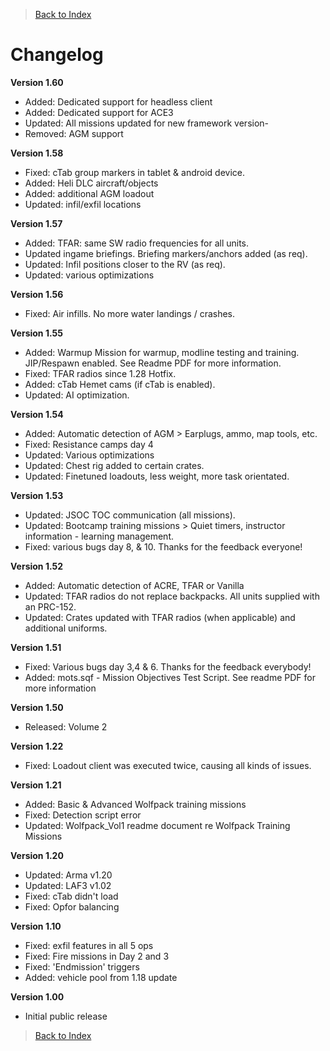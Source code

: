 > [Back to Index](https://github.com/whiztler/Wolfpack/blob/master/Readme.md)

# Changelog

**Version 1.60**
- Added: Dedicated support for headless client
- Added: Dedicated support for ACE3
- Updated: All missions updated for new framework version- 
- Removed: AGM support

**Version 1.58**
- Fixed: cTab group markers in tablet & android device.
- Added: Heli DLC aircraft/objects
- Added: additional AGM loadout
- Updated: infil/exfil locations

**Version 1.57**
- Added: TFAR: same SW radio frequencies for all units.
- Updated ingame briefings. Briefing markers/anchors added (as req).
- Updated: Infil positions closer to the RV (as req).
- Updated: various optimizations

**Version 1.56**
- Fixed: Air infills. No more water landings / crashes.

**Version 1.55**
- Added: Warmup Mission for warmup, modline testing and training. JIP/Respawn enabled. See Readme PDF for more information.
- Fixed: TFAR radios since 1.28 Hotfix.
- Added: cTab Hemet cams (if cTab is enabled).
- Updated: AI optimization.

**Version 1.54**
- Added: Automatic detection of AGM > Earplugs, ammo, map tools, etc.
- Fixed: Resistance camps day 4
- Updated: Various optimizations
- Updated: Chest rig added to certain crates.
- Updated: Finetuned loadouts, less weight, more task orientated.

**Version 1.53**
- Updated: JSOC TOC communication (all missions).
- Updated: Bootcamp training missions > Quiet timers, instructor information - learning management.
- Fixed: various bugs day 8, & 10. Thanks for the feedback everyone!

**Version 1.52**
- Added: Automatic detection of ACRE, TFAR or Vanilla
- Updated: TFAR radios do not replace backpacks. All units supplied with an PRC-152.
- Updated: Crates updated with TFAR radios (when applicable) and additional uniforms.

**Version 1.51**
- Fixed: Various bugs day 3,4 & 6. Thanks for the feedback everybody!
- Added: mots.sqf - Mission Objectives Test Script. See readme PDF for more information

**Version 1.50**
- Released: Volume 2

**Version 1.22**
- Fixed: Loadout client was executed twice, causing all kinds of issues.

**Version 1.21**
- Added: Basic & Advanced Wolfpack training missions
- Fixed: Detection script error
- Updated: Wolfpack_Vol1 readme document re Wolfpack Training Missions

**Version 1.20**
- Updated: Arma v1.20
- Updated: LAF3 v1.02
- Fixed: cTab didn't load
- Fixed: Opfor balancing

**Version 1.10**
- Fixed: exfil features in all 5 ops
- Fixed: Fire missions in Day 2 and 3
- Fixed: 'Endmission' triggers
- Added: vehicle pool from 1.18 update

**Version 1.00**
- Initial public release

> [Back to Index](https://github.com/whiztler/Wolfpack/blob/master/Readme.md)